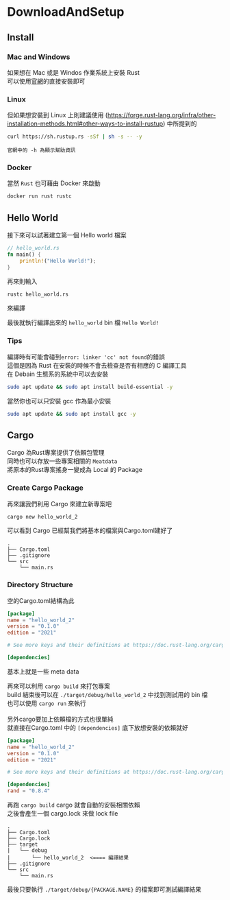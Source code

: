 # DownloadAndSetup

## Install

### Mac and Windows
如果想在 Mac 或是 Windos 作業系統上安裝 Rust <br>
可以使用[官網](https://www.rust-lang.org/tools/install)的直接安裝即可

### Linux

但如果想安裝到 Linux 上則建議使用 (https://forge.rust-lang.org/infra/other-installation-methods.html#other-ways-to-install-rustup)
中所提到的
```bash
curl https://sh.rustup.rs -sSf | sh -s -- -y
```
`官網中的 -h 為顯示幫助資訊`

### Docker

當然 `Rust` 也可藉由 Docker 來啟動

```bash
docker run rust rustc
```

## Hello World

接下來可以試著建立第一個 Hello world 檔案

```rust
// hello_world.rs
fn main() {
    println!("Hello World!");
}
```

再來則輸入
```bash
rustc hello_world.rs
```
來編譯

最後就執行編譯出來的 `hello_world` bin 檔
`Hello World!`

### Tips

編譯時有可能會碰到`error: linker 'cc' not found`的錯誤<br>
這個是因為 Rust 在安裝的時候不會去檢查是否有相應的 C 編譯工具<br>
在 Debain 生態系的系統中可以去安裝
```bash
sudo apt update && sudo apt install build-essential -y
```
當然你也可以只安裝 gcc 作為最小安裝
```bash
sudo apt update && sudo apt install gcc -y
```

## Cargo

Cargo 為Rust專案提供了依賴包管理<br>
同時也可以存放一些專案相關的 `Meatdata`<br>
將原本的Rust專案搖身一變成為 Local 的 Package<br>

### Create Cargo Package

再來讓我們利用 Cargo 來建立新專案吧
```bash
cargo new hello_world_2
```

可以看到 Cargo 已經幫我們將基本的檔案與Cargo.toml建好了
```
.
├── Cargo.toml
├── .gitignore
└── src
    └── main.rs
```

### Directory Structure

空的Cargo.toml結構為此
```toml
[package]
name = "hello_world_2"
version = "0.1.0"
edition = "2021"

# See more keys and their definitions at https://doc.rust-lang.org/cargo/reference/manifest.html

[dependencies]

```
基本上就是一些 meta data

再來可以利用 `cargo build` 來打包專案<br>
build 結束後可以在 `./target/debug/hello_world_2` 中找到測試用的 bin 檔<br>
也可以使用 `cargo run` 來執行<br>
<br>
另外cargo要加上依賴檔的方式也很單純<br>
就直接在Cargo.toml 中的 `[dependencies]` 底下放想安裝的依賴就好<br>

```toml
[package]
name = "hello_world_2"
version = "0.1.0"
edition = "2021"

# See more keys and their definitions at https://doc.rust-lang.org/cargo/reference/manifest.html

[dependencies]
rand = "0.8.4"
```

再跑 `cargo build` cargo 就會自動的安裝相關依賴<br>
之後會產生一個 cargo.lock 來做 lock file<br>

```
.
├── Cargo.toml
├── Cargo.lock
├── target
|   └── debug
|       └── hello_world_2  <==== 編譯結果
├── .gitignore
└── src
    └── main.rs
```

最後只要執行 `./target/debug/{PACKAGE.NAME}` 的檔案即可測試編譯結果
